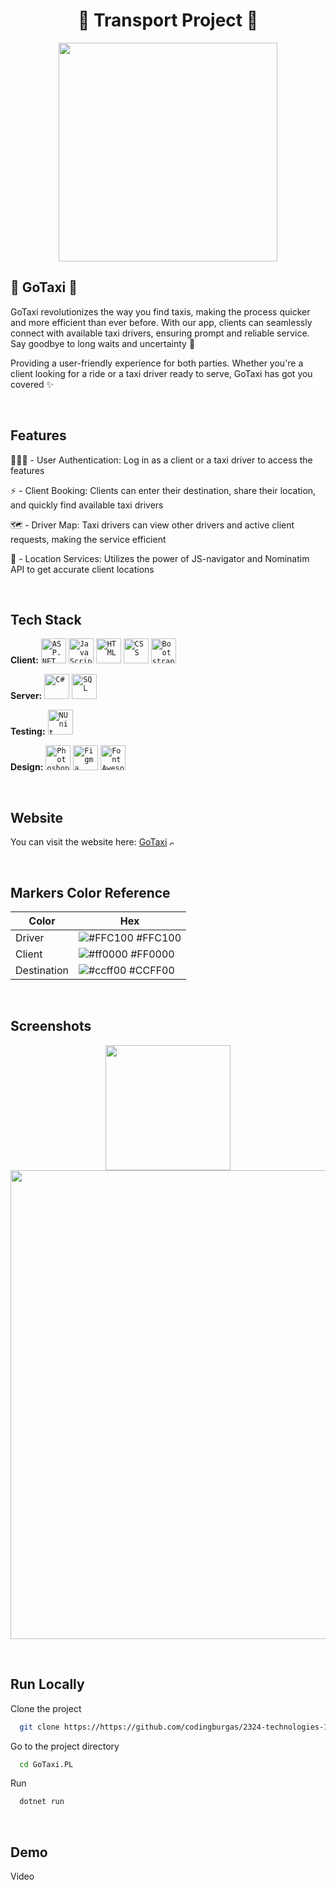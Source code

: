 

<h1 align="center">🚦 Transport Project 🚦</h1>

<p align="center">
  <img src="https://media.discordapp.net/attachments/935809460809633832/1196216322619621486/Screenshot_2024-01-14_203438-removebg-preview.png?ex=65b6d243&is=65a45d43&hm=9bc3871ae115281aed44d2f489a8334f17722332513e1448201f426daca0bc54&=&format=webp&quality=lossless" width="350">
</p>

## 🚖 GoTaxi 🚖
GoTaxi revolutionizes the way you find taxis, making the process quicker and more efficient than ever before. With our app, clients can seamlessly connect with available taxi drivers, ensuring prompt and reliable service. Say goodbye to long waits and uncertainty 🚕

Providing a user-friendly experience for both parties. Whether you're a client looking for a ride or a taxi driver ready to serve, GoTaxi has got you covered ✨

<br>

## Features

🧑🏽‍💻 - User Authentication: Log in as a client or a taxi driver to access the features

⚡ - Client Booking: Clients can enter their destination, share their location, and quickly find available taxi drivers

🗺️ - Driver Map: Taxi drivers can view other drivers and active client requests, making the service efficient

📍 - Location Services: Utilizes the power of JS-navigator and Nominatim API to get accurate client locations

<br>

## Tech Stack

**Client:**
<code><img height="40" src="https://upload.wikimedia.org/wikipedia/commons/thumb/e/ee/.NET_Core_Logo.svg/1024px-.NET_Core_Logo.svg.png" alt="ASP.NET"></code>
<code><img height="40" src="https://upload.wikimedia.org/wikipedia/commons/thumb/6/6a/JavaScript-logo.png/768px-JavaScript-logo.png" alt="JavaScript"></code>
<code><img height="40" src="https://cdn.pixabay.com/photo/2017/08/05/11/16/logo-2582748_960_720.png" alt="HTML"></code>
<code><img height="40" src="https://cdn.pixabay.com/photo/2017/08/05/11/16/logo-2582747_960_720.png" alt="CSS"></code>
<code><img height="40" src="https://upload.wikimedia.org/wikipedia/commons/thumb/b/b2/Bootstrap_logo.svg/800px-Bootstrap_logo.svg.png" alt="Bootstrap"></code>

**Server:** 
<code><img height="40" src="https://seeklogo.com/images/C/c-sharp-c-logo-02F17714BA-seeklogo.com.png" alt="C#"></code>
<code><img height="40" src="https://symbols.getvecta.com/stencil_27/79_sql-database-generic.494ff6320e.png" alt="SQL"></code>

**Testing:** 
<code><img height="40" src="https://avatars.githubusercontent.com/u/2678858?s=280&v=4" alt="NUnit"></code>

**Design:** 
<code><img height="40" src="https://i.pinimg.com/originals/9c/ea/ba/9ceaba69b7a9f89158ff953107978f3e.png" alt="Photoshop"></code>
<code><img height="40" src="https://cdn.sanity.io/images/599r6htc/localized/46a76c802176eb17b04e12108de7e7e0f3736dc6-1024x1024.png?w=804&h=804&q=75&fit=max&auto=format" alt="Figma"></code>
<code><img height="40" src="https://upload.wikimedia.org/wikipedia/commons/thumb/5/5f/Font_Awesome_logomark_blue.svg/1200px-Font_Awesome_logomark_blue.svg.png" alt="FontAwesome"></code>

<br>

## Website
You can visit the website here: <a href="https://gotaxi.azurewebsites.net/">GoTaxi</a> <img height="10" src="https://via.placeholder.com/10/FFC100?text=+" alt="color">

<br>

## Markers Color Reference

| Color             | Hex                                                                |
| ----------------- | ------------------------------------------------------------------ |
| Driver | ![#FFC100](https://via.placeholder.com/10/FFC100?text=+)   #FFC100 |
| Client| ![#ff0000](https://via.placeholder.com/10/ff0000?text=+)   #FF0000 |
| Destination|![#ccff00](https://via.placeholder.com/10/ccff00?text=)   #CCFF00 |


<br>

## Screenshots

<p align="center" display="flex">
  <img src="https://media.discordapp.net/attachments/935809460809633832/1196214971726581891/iphone-mockup-portrait.png?ex=65b6d101&is=65a45c01&hm=e4284d5f8fe0e8c39aac1d52b7218610ee2f580675deb70c317181adf7bf7309&=&format=webp&quality=lossless&width=345&height=651" width="200">
  <img src="https://media.discordapp.net/attachments/935809460809633832/1196214972548653056/mac-mockup.png?ex=65b6d102&is=65a45c02&hm=ce9d78b2603916659ad3970677c1adb985ab04d94d9dc0659bd3e25436188ea5&=&format=webp&quality=lossless&width=852&height=556" width="750">
</p>

<br>

## Run Locally

Clone the project

```bash
  git clone https://https://github.com/codingburgas/2324-technologies-11-transport-assignment-HHChandar20/
```

Go to the project directory

```bash
  cd GoTaxi.PL
```

Run

```bash
  dotnet run
```

<br>

## Demo

Video
